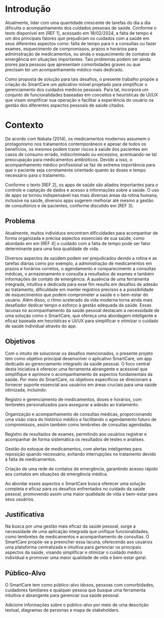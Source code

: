 # Introdução
Atualmente, lidar com uma quantidade crescente de tarefas do dia a dia dificulta o acompanhamento dos cuidados pessoais de saúde. Conforme o texto disponível em [REF 1], acessado em 18/02/2024, a falta de tempo é um dos principais fatores que prejudicam os cuidados com a saúde em seus diferentes aspectos como: falta de tempo para ir a consultas ou fazer exames, esquecimento de compromissos, prazos e horários para administração de medicamentos, ou ainda o esquecimento de contatos de emergência em situações importantes. Tais problemas podem ser ainda piores para pessoas que apresentam comorbidades graves ou que precisam ter um acompanhamento médico mais dedicado. 

Como proposta de solução para tais desafios, o presente trabalho propõe a criação do SmartCare um aplicativo móvel projetado para simplificar o gerenciamento dos cuidados médicos pessoais. Para tal, incorpora um conjunto de funcionalidades baseadas em conceitos e heurísticas de UI/UX que visam simplificar sua operação e facilitar a experiência do usuário na gestão dos diferentes aspectos pessoais de saúde citados.  

# Contexto

De acordo com Nakata (2014), os medicamentos modernos assumem o protagonismo nos tratamentos contemporâneos e apesar de todos os benefícios, os mesmos podem trazer riscos à saúde dos pacientes em casos de consumo errado, indiscriminado ou excessivo, acentuando-se tal preocupação para medicamentos antibióticos. Devido a isso, o acompanhamento médico profissional se faz de extrema importância para que o paciente seja corretamente orientado quanto às doses e tempo necessário para o tratamento. 

Conforme o texto [REF 2], os apps de saúde são aliados importantes para o controle e captação de dados e acesso a informações sobre a saúde. O uso de apps se tornou indispensável nas mais diversas áreas da rotina humana, inclusive na saúde, diversos apps sugerem melhorar até mesmo a gestão de consultórios e de pacientes, conforme discutido em [REF 3].

## Problema
Atualmente, muitos indivíduos encontram dificuldades para acompanhar de forma organizada e precisa aspectos essenciais de sua saúde, como abordado em em [REF 4] o cuidado com a falta de tempo pode ser fator determinante para uma boa qualidade de vida.  

Diversos aspectos da saúdem podem ser prejudicados devido a rotina e as tarefas diárias como por exemplo, a administração de medicamentos em prazos e horários corretos, o agendamento e comparecimento a consultas médicas, o armazenamento e consulta a resultados de exames e também informações de contato de emergência. A ausência de uma ferramenta integrada, intuitiva e dedicada para esse fim resulta em desafios de adesão ao tratamento, dificuldade em manter registros precisos e a possibilidade de esquecimentos que podem comprometer a saúde e o bem-estar do usuário. Além disso, o ritmo acelerado da vida moderna torna ainda mais desafiador dedicar tempo e esforço à gestão adequada da saúde. Essas lacunas no acompanhamento da saúde pessoal destacam a necessidade de uma solução como o SmartCare, que ofereça uma abordagem inteligente e eficaz baseada em heurísticas e UI/UX para simplificar e otimizar o cuidado de saúde individual através do app. 


## Objetivos
Com o intuito de solucionar os desafios mencionados, o presente projeto tem como objetivo principal desenvolver o aplicativo SmartCare, um app dedicado ao gerenciamento integrado da saúde pessoal. O foco central desta iniciativa é oferecer uma ferramenta abrangente e acessível que simplifique e aprimore o acompanhamento de aspectos fundamentais da saúde. Por meio do SmartCare, os objetivos específicos se direcionam a fornecer suporte essencial aos usuários em áreas cruciais para uma saúde otimizada, incluindo: 

Registro e gerenciamento de medicamentos, doses e horários, com lembretes personalizados para assegurar a adesão ao tratamento. 

Organização e acompanhamento de consultas médicas, proporcionando uma visão clara do histórico médico e facilitando o agendamento futuro de compromissos, assim também como lembretes de consultas agendadas. 

Registro de resultados de exames, permitindo aos usuários registrar e acompanhar de forma sistemática os resultados de testes e análises. 

Gestão do estoque de medicamentos, com alertas inteligentes para reposição quando necessário, evitando interrupções no tratamento devido à falta de medicamentos. 

Criação de uma rede de contatos de emergência, garantindo acesso rápido aos contatos em situações de emergência médica. 

Ao abordar esses aspectos o SmartCare busca oferecer uma solução completa e eficaz para os desafios enfrentados no cuidado da saúde pessoal, promovendo assim uma maior qualidade de vida e bem-estar para seus usuários. 

## Justificativa
Na busca por uma gestão mais eficaz da saúde pessoal, surge a necessidade de uma aplicação integrada que unifique funcionalidades, como lembretes de medicamentos e acompanhamento de consultas. O SmartCare propõe-se a preencher essa lacuna, oferecendo aos usuários uma plataforma centralizada e intuitiva para gerenciar os principais aspectos da saúde, visando simplificar e otimizar o cuidado médico individual e promover uma maior qualidade de vida e bem-estar geral. 

## Público-Alvo
O SmartCare tem como público-alvo idosos, pessoas com comorbidades, cuidadores familiares e qualquer pessoa que busque uma ferramenta intuitiva e abrangente para gerenciar sua saúde pessoal. 


Adicione informações sobre o público-alvo por meio de uma descrição textual, diagramas de personas e mapa de stakeholders.

